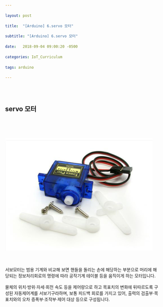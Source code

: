 ```yaml
---

layout: post

title:  "[Arduino] 6.servo 모터"

subtitle: "[Arduino] 6.servo 모터"

date:   2018-09-04 09:00:20 -0500

categories: IoT_Curriculum

tags: arduino

---
```


<br>
<br>

## servo 모터

<br>
<br>
<br>

![image](/image/Arduino_image/Arduino_image_24.png)

<br>
<br>
서보모터는 범용 기계와 비교해 보면 핸들을 돌리는 손에 해당하는 부분으로 머리에 해당되는 정보처리회로의 명령에 따라 공작기계 테이블 등을 움직이게 하는 모터입니다. 
<br>
<br>
물체의 위치·방위·자세·회전 속도 등을 제어량으로 하고 목표치의 변화에 뒤따르도록 구성된 자동제어계를 서보기구라하며, 보통 피드백 회로를 가지고 있어, 출력의 검출부·목표치와의 오차 증폭부·조작부·제어 대상 등으로 구성됩니다.
<br>
<br>
<br>
